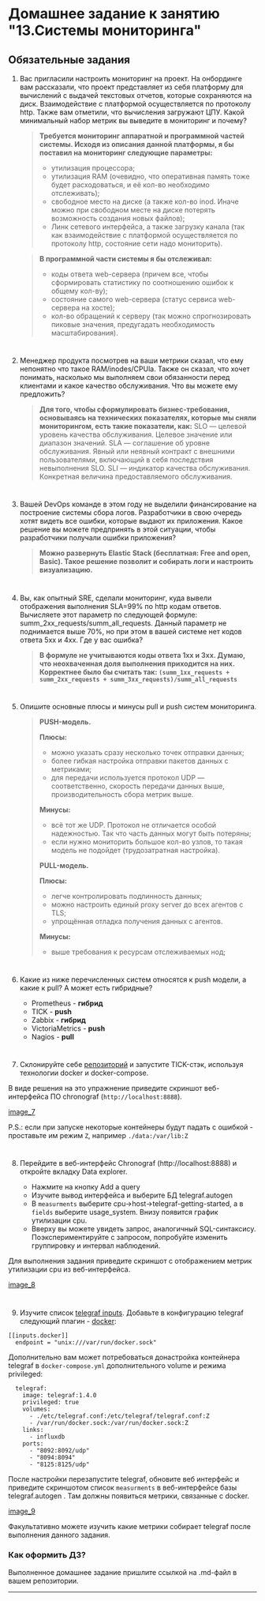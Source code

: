 # Домашнее задание к занятию "13.Системы мониторинга"

## Обязательные задания

1. Вас пригласили настроить мониторинг на проект. На онбординге вам рассказали, что проект представляет из себя 
платформу для вычислений с выдачей текстовых отчетов, которые сохраняются на диск. Взаимодействие с платформой 
осуществляется по протоколу http. Также вам отметили, что вычисления загружают ЦПУ. Какой минимальный набор метрик вы
выведите в мониторинг и почему?

   > **Требуется мониторинг аппаратной и программной частей системы. Исходя из описания данной платформы, я бы поставил на мониторинг следующие параметры:**
   > - утилизация процессора;
   > - утилизация RAM (очевидно, что оперативная память тоже будет расходоваться, и её кол-во необходимо отслеживать);
   > - свободное место на диске (а также кол-во inod. Иначе можно при свободном месте на диске потерять возможность создания новых файлов);
   > - Линк сетевого интерфейса, а также загрузку канала (так как взаимодействие с платформой осуществляется по протоколу http, состояние сети надо мониторить).
   >
   
   > **В программной части системы я бы отслеживал:**
   > - коды ответа web-сервера (причем все, чтобы сформировать статистику по соотношению ошибок к общему кол-ву);
   > - состояние самого web-сервера (статус сервиса web-сервера на хосте);
   > - кол-во обращений к серверу (так можно спрогнозировать пиковые значения, предугадать необходимость масштабирования).
#
2. Менеджер продукта посмотрев на ваши метрики сказал, что ему непонятно что такое RAM/inodes/CPUla. Также он сказал, 
что хочет понимать, насколько мы выполняем свои обязанности перед клиентами и какое качество обслуживания. Что вы 
можете ему предложить?

   > **Для того, чтобы сформулировать бизнес-требования, основываясь на технических показателях, которые мы сняли мониторингом, есть такие показатели, как:**
   > SLO — целевой уровень качества обслуживания. Целевое значение или диапазон значений.
   > SLA — соглашение об уровне обслуживания. Явный или неявный контракт с внешними пользователями, включающий в себя последствия невыполнения SLO.
   > SLI — индикатор качества обслуживания. Конкретная величина предоставляемого обслуживания.
#
3. Вашей DevOps команде в этом году не выделили финансирование на построение системы сбора логов. Разработчики в свою 
очередь хотят видеть все ошибки, которые выдают их приложения. Какое решение вы можете предпринять в этой ситуации, 
чтобы разработчики получали ошибки приложения?

   > **Можно развернуть Elastic Stack (бесплатная: Free and open, Basic). Такое решение позволит и собирать логи и настроить визуализацию.** 
#
4. Вы, как опытный SRE, сделали мониторинг, куда вывели отображения выполнения SLA=99% по http кодам ответов. 
Вычисляете этот параметр по следующей формуле: summ_2xx_requests/summ_all_requests. Данный параметр не поднимается выше 
70%, но при этом в вашей системе нет кодов ответа 5xx и 4xx. Где у вас ошибка?

   > **В формуле не учитываются коды ответа 1хх и 3xx. Думаю, что неохваченная доля выполнения приходится на них. Корректнее было бы считать так: `(summ_1xx_requests + summ_2xx_requests + summ_3xx_requests)/summ_all_requests`**
#
5. Опишите основные плюсы и минусы pull и push систем мониторинга.

   > **PUSH-модель.**
   >
   > **Плюсы:**
   > - можно указать сразу несколько точек отправки данных;
   > - более гибкая настройка отправки пакетов данных с метриками;
   > - для передачи используется протокол UDP — соответственно, скорость передачи данных выше, производительность сбора метрик выше.
   > 
   > **Минусы:** 
   > - всё тот же UDP. Протокол не отличается особой надежностью. Так что часть данных могут быть потеряны;
   > - если нужно мониторить большое кол-во узлов, то такая модель не подойдет (трудозатратная настройка).
   >
   > **PULL-модель.**
   >
   > **Плюсы:**
   > - легче контролировать подлинность данных;
   > - можно настроить единый proxy server до всех агентов с TLS;
   > - упрощённая отладка получения данных с агентов.
   >
   > **Минусы:**
   > - выше требования к ресурсам отслеживаемых нод;
#
6. Какие из ниже перечисленных систем относятся к push модели, а какие к pull? А может есть гибридные?

    - Prometheus - **гибрид**
    - TICK - **push**
    - Zabbix - **гибрид**
    - VictoriaMetrics - **push**
    - Nagios - **pull**
#
7. Склонируйте себе [репозиторий](https://github.com/influxdata/sandbox/tree/master) и запустите TICK-стэк, 
используя технологии docker и docker-compose.

В виде решения на это упражнение приведите скриншот веб-интерфейса ПО chronograf (`http://localhost:8888`). 

[image_7](jpeg/7.jpg)

P.S.: если при запуске некоторые контейнеры будут падать с ошибкой - проставьте им режим `Z`, например
`./data:/var/lib:Z`
#
8. Перейдите в веб-интерфейс Chronograf (http://localhost:8888) и откройте вкладку Data explorer.
        
    - Нажмите на кнопку Add a query
    - Изучите вывод интерфейса и выберите БД telegraf.autogen
    - В `measurments` выберите cpu->host->telegraf-getting-started, а в `fields` выберите usage_system. Внизу появится график утилизации cpu.
    - Вверху вы можете увидеть запрос, аналогичный SQL-синтаксису. Поэкспериментируйте с запросом, попробуйте изменить группировку и интервал наблюдений.

Для выполнения задания приведите скриншот с отображением метрик утилизации cpu из веб-интерфейса.

[image_8](jpeg/8.jpg)

#
9. Изучите список [telegraf inputs](https://github.com/influxdata/telegraf/tree/master/plugins/inputs). 
Добавьте в конфигурацию telegraf следующий плагин - [docker](https://github.com/influxdata/telegraf/tree/master/plugins/inputs/docker):
```
[[inputs.docker]]
  endpoint = "unix:///var/run/docker.sock"
```

Дополнительно вам может потребоваться донастройка контейнера telegraf в `docker-compose.yml` дополнительного volume и 
режима privileged:
```
  telegraf:
    image: telegraf:1.4.0
    privileged: true
    volumes:
      - ./etc/telegraf.conf:/etc/telegraf/telegraf.conf:Z
      - /var/run/docker.sock:/var/run/docker.sock:Z
    links:
      - influxdb
    ports:
      - "8092:8092/udp"
      - "8094:8094"
      - "8125:8125/udp"
```

После настройки перезапустите telegraf, обновите веб интерфейс и приведите скриншотом список `measurments` в 
веб-интерфейсе базы telegraf.autogen . Там должны появиться метрики, связанные с docker.

[image_9](jpeg/9.jpg)

Факультативно можете изучить какие метрики собирает telegraf после выполнения данного задания.

### Как оформить ДЗ?

Выполненное домашнее задание пришлите ссылкой на .md-файл в вашем репозитории.

---
